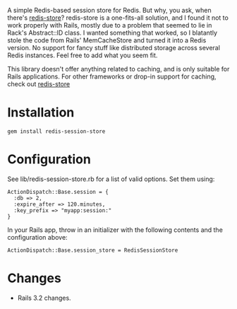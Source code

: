 A simple Redis-based session store for Redis. But why, you ask,
when there's [redis-store](http://github.com/jodosha/redis-store/)?
redis-store is a one-fits-all solution, and I found it not to work
properly with Rails, mostly due to a problem that seemed to lie in
Rack's Abstract::ID class. I wanted something that worked, so I
blatantly stole the code from Rails' MemCacheStore and turned it
into a Redis version. No support for fancy stuff like distributed
storage across several Redis instances. Feel free to add what you
seem fit.

This library doesn't offer anything related to caching, and is
only suitable for Rails applications. For other frameworks or
drop-in support for caching, check out
[redis-store](http://github.com/jodosha/redis-store/)

Installation
============

    gem install redis-session-store

Configuration
=============

See lib/redis-session-store.rb for a list of valid options.
Set them using:

    ActionDispatch::Base.session = {
      :db => 2,
      :expire_after => 120.minutes,
      :key_prefix => "myapp:session:"
    }
    

In your Rails app, throw in an initializer with the following contents
and the configuration above:

    ActionDispatch::Base.session_store = RedisSessionStore

Changes
=======

* Rails 3.2 changes.
